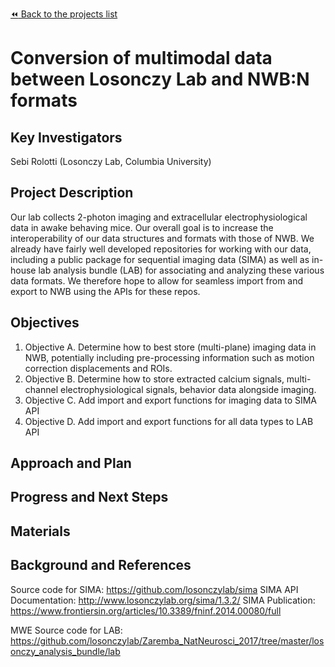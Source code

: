 [:rewind: Back to the projects list](../../README.md#ProjectsList)

# Conversion of multimodal data between Losonczy Lab and NWB:N formats

## Key Investigators

Sebi Rolotti (Losonczy Lab, Columbia University)

## Project Description

Our lab collects 2-photon imaging and extracellular electrophysiological data in awake behaving mice.
Our overall goal is to increase the interoperability of our data structures and formats with those of NWB.
We already have fairly well developed repositories for working with our data, including a public package for sequential imaging data (SIMA) as well as in-house lab analysis bundle (LAB) for associating and analyzing these various data formats.
We therefore hope to allow for seamless import from and export to NWB using the APIs for these repos.

## Objectives

1. Objective A. Determine how to best store (multi-plane) imaging data in NWB, potentially including pre-processing information such as motion correction displacements and ROIs.
1. Objective B. Determine how to store extracted calcium signals, multi-channel electrophysiological signals, behavior data alongside imaging.
1. Objective C. Add import and export functions for imaging data to SIMA API
2. Objective D. Add import and export functions for all data types to LAB API

## Approach and Plan

<!-- 1. Describe the steps of your planned approach to reach the objectives.-->
<!-- 1. ... -->
<!-- 1. ... -->

## Progress and Next Steps

<!--Populate this section as you are making progress before/during/after the hackathon-->
<!--Describe the progress you have made on the project,e.g., which objectives you have achieved and how.-->
<!--Describe the next steps you are planing to take to complete the project.-->

## Materials

<!--If available add links to the materials relevant to the project, e.g., the code generated for the project or data used-->
<!--If available add pictures and links to videos that demonstrate what has been accomplished.-->
<!--![Description of picture](Example2.jpg)-->

## Background and References

<!--Use this space for information that may help people better understand your project, like links to papers, source code, or data ,e.g:-->
<!-- - Source code: https://github.com/YourUser/YourRepository -->
<!-- - Documentation: https://link.to.docs -->
<!-- - Test data: https://link.to.test.data -->
Source code for SIMA: https://github.com/losonczylab/sima
SIMA API Documentation: http://www.losonczylab.org/sima/1.3.2/
SIMA Publication: https://www.frontiersin.org/articles/10.3389/fninf.2014.00080/full

MWE Source code for LAB: https://github.com/losonczylab/Zaremba_NatNeurosci_2017/tree/master/losonczy_analysis_bundle/lab
